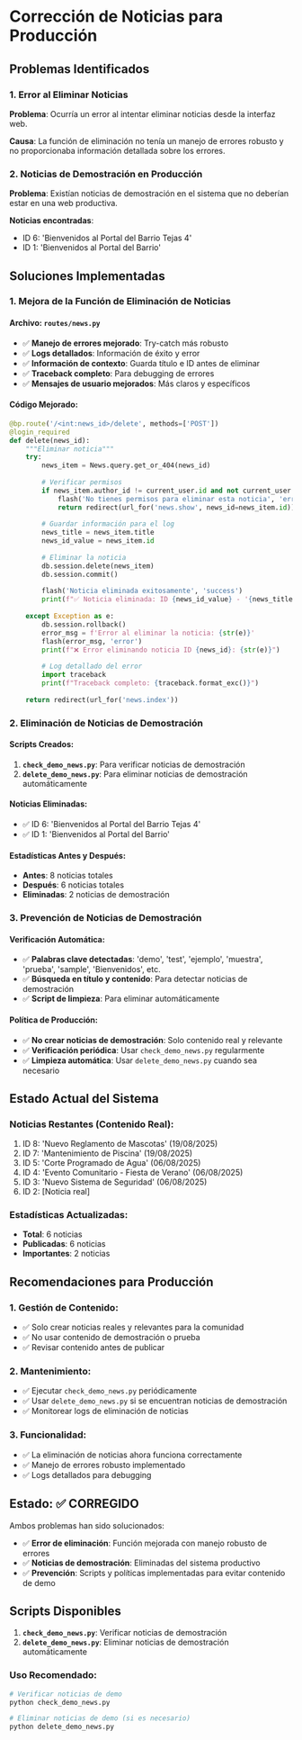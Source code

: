 # Corrección de Noticias para Producción

## Problemas Identificados

### 1. **Error al Eliminar Noticias**
**Problema**: Ocurría un error al intentar eliminar noticias desde la interfaz web.

**Causa**: La función de eliminación no tenía un manejo de errores robusto y no proporcionaba información detallada sobre los errores.

### 2. **Noticias de Demostración en Producción**
**Problema**: Existían noticias de demostración en el sistema que no deberían estar en una web productiva.

**Noticias encontradas**:
- ID 6: 'Bienvenidos al Portal del Barrio Tejas 4'
- ID 1: 'Bienvenidos al Portal del Barrio'

## Soluciones Implementadas

### 1. **Mejora de la Función de Eliminación de Noticias**

#### **Archivo**: `routes/news.py`
- ✅ **Manejo de errores mejorado**: Try-catch más robusto
- ✅ **Logs detallados**: Información de éxito y error
- ✅ **Información de contexto**: Guarda título e ID antes de eliminar
- ✅ **Traceback completo**: Para debugging de errores
- ✅ **Mensajes de usuario mejorados**: Más claros y específicos

#### **Código Mejorado**:
```python
@bp.route('/<int:news_id>/delete', methods=['POST'])
@login_required
def delete(news_id):
    """Eliminar noticia"""
    try:
        news_item = News.query.get_or_404(news_id)
        
        # Verificar permisos
        if news_item.author_id != current_user.id and not current_user.can_access_admin():
            flash('No tienes permisos para eliminar esta noticia', 'error')
            return redirect(url_for('news.show', news_id=news_item.id))
        
        # Guardar información para el log
        news_title = news_item.title
        news_id_value = news_item.id
        
        # Eliminar la noticia
        db.session.delete(news_item)
        db.session.commit()
        
        flash('Noticia eliminada exitosamente', 'success')
        print(f"✅ Noticia eliminada: ID {news_id_value} - '{news_title}'")
        
    except Exception as e:
        db.session.rollback()
        error_msg = f'Error al eliminar la noticia: {str(e)}'
        flash(error_msg, 'error')
        print(f"❌ Error eliminando noticia ID {news_id}: {str(e)}")
        
        # Log detallado del error
        import traceback
        print(f"Traceback completo: {traceback.format_exc()}")
    
    return redirect(url_for('news.index'))
```

### 2. **Eliminación de Noticias de Demostración**

#### **Scripts Creados**:
1. **`check_demo_news.py`**: Para verificar noticias de demostración
2. **`delete_demo_news.py`**: Para eliminar noticias de demostración automáticamente

#### **Noticias Eliminadas**:
- ✅ ID 6: 'Bienvenidos al Portal del Barrio Tejas 4'
- ✅ ID 1: 'Bienvenidos al Portal del Barrio'

#### **Estadísticas Antes y Después**:
- **Antes**: 8 noticias totales
- **Después**: 6 noticias totales
- **Eliminadas**: 2 noticias de demostración

### 3. **Prevención de Noticias de Demostración**

#### **Verificación Automática**:
- ✅ **Palabras clave detectadas**: 'demo', 'test', 'ejemplo', 'muestra', 'prueba', 'sample', 'Bienvenidos', etc.
- ✅ **Búsqueda en título y contenido**: Para detectar noticias de demostración
- ✅ **Script de limpieza**: Para eliminar automáticamente

#### **Política de Producción**:
- ✅ **No crear noticias de demostración**: Solo contenido real y relevante
- ✅ **Verificación periódica**: Usar `check_demo_news.py` regularmente
- ✅ **Limpieza automática**: Usar `delete_demo_news.py` cuando sea necesario

## Estado Actual del Sistema

### **Noticias Restantes** (Contenido Real):
1. ID 8: 'Nuevo Reglamento de Mascotas' (19/08/2025)
2. ID 7: 'Mantenimiento de Piscina' (19/08/2025)
3. ID 5: 'Corte Programado de Agua' (06/08/2025)
4. ID 4: 'Evento Comunitario - Fiesta de Verano' (06/08/2025)
5. ID 3: 'Nuevo Sistema de Seguridad' (06/08/2025)
6. ID 2: [Noticia real]

### **Estadísticas Actualizadas**:
- **Total**: 6 noticias
- **Publicadas**: 6 noticias
- **Importantes**: 2 noticias

## Recomendaciones para Producción

### 1. **Gestión de Contenido**:
- ✅ Solo crear noticias reales y relevantes para la comunidad
- ✅ No usar contenido de demostración o prueba
- ✅ Revisar contenido antes de publicar

### 2. **Mantenimiento**:
- ✅ Ejecutar `check_demo_news.py` periódicamente
- ✅ Usar `delete_demo_news.py` si se encuentran noticias de demostración
- ✅ Monitorear logs de eliminación de noticias

### 3. **Funcionalidad**:
- ✅ La eliminación de noticias ahora funciona correctamente
- ✅ Manejo de errores robusto implementado
- ✅ Logs detallados para debugging

## Estado: ✅ CORREGIDO

Ambos problemas han sido solucionados:
- ✅ **Error de eliminación**: Función mejorada con manejo robusto de errores
- ✅ **Noticias de demostración**: Eliminadas del sistema productivo
- ✅ **Prevención**: Scripts y políticas implementadas para evitar contenido de demo

## Scripts Disponibles

1. **`check_demo_news.py`**: Verificar noticias de demostración
2. **`delete_demo_news.py`**: Eliminar noticias de demostración automáticamente

### **Uso Recomendado**:
```bash
# Verificar noticias de demo
python check_demo_news.py

# Eliminar noticias de demo (si es necesario)
python delete_demo_news.py
```
